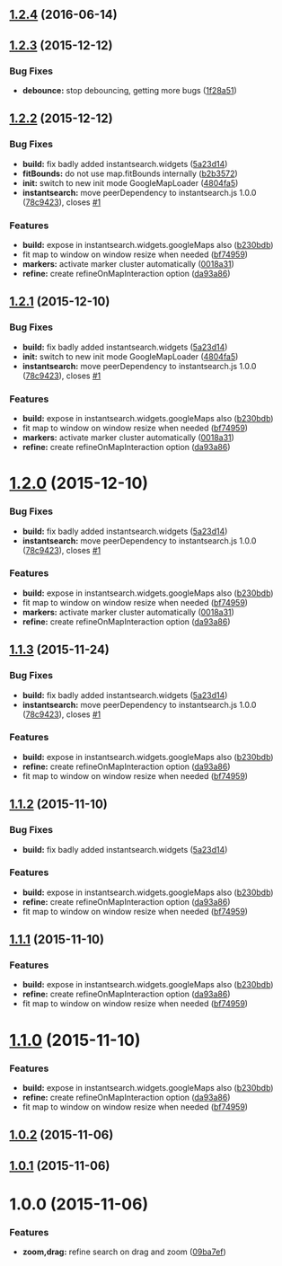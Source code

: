 <a name="1.2.4"></a>
## [1.2.4](https://github.com/instantsearch/instantsearch-googlemaps/compare/v1.2.3...v1.2.4) (2016-06-14)




<a name="1.2.3"></a>
## [1.2.3](https://github.com/instantsearch/instantsearch-googlemaps/compare/v2.2.2...v1.2.3) (2015-12-12)


### Bug Fixes

* **debounce:** stop debouncing, getting more bugs ([1f28a51](https://github.com/instantsearch/instantsearch-googlemaps/commit/1f28a51))



<a name="1.2.2"></a>
## [1.2.2](https://github.com/instantsearch/instantsearch-googlemaps/compare/1.0.0...v1.2.2) (2015-12-12)


### Bug Fixes

* **build:** fix badly added instantsearch.widgets ([5a23d14](https://github.com/instantsearch/instantsearch-googlemaps/commit/5a23d14))
* **fitBounds:** do not use map.fitBounds internally ([b2b3572](https://github.com/instantsearch/instantsearch-googlemaps/commit/b2b3572))
* **init:** switch to new init mode GoogleMapLoader ([4804fa5](https://github.com/instantsearch/instantsearch-googlemaps/commit/4804fa5))
* **instantsearch:** move peerDependency to instantsearch.js 1.0.0 ([78c9423](https://github.com/instantsearch/instantsearch-googlemaps/commit/78c9423)), closes [#1](https://github.com/instantsearch/instantsearch-googlemaps/issues/1)

### Features

* **build:** expose in instantsearch.widgets.googleMaps also ([b230bdb](https://github.com/instantsearch/instantsearch-googlemaps/commit/b230bdb))
* fit map to window on window resize when needed ([bf74959](https://github.com/instantsearch/instantsearch-googlemaps/commit/bf74959))
* **markers:** activate marker cluster automatically ([0018a31](https://github.com/instantsearch/instantsearch-googlemaps/commit/0018a31))
* **refine:** create refineOnMapInteraction option ([da93a86](https://github.com/instantsearch/instantsearch-googlemaps/commit/da93a86))



<a name="1.2.1"></a>
## [1.2.1](https://github.com/instantsearch/instantsearch-googlemaps/compare/1.0.0...v1.2.1) (2015-12-10)


### Bug Fixes

* **build:** fix badly added instantsearch.widgets ([5a23d14](https://github.com/instantsearch/instantsearch-googlemaps/commit/5a23d14))
* **init:** switch to new init mode GoogleMapLoader ([4804fa5](https://github.com/instantsearch/instantsearch-googlemaps/commit/4804fa5))
* **instantsearch:** move peerDependency to instantsearch.js 1.0.0 ([78c9423](https://github.com/instantsearch/instantsearch-googlemaps/commit/78c9423)), closes [#1](https://github.com/instantsearch/instantsearch-googlemaps/issues/1)

### Features

* **build:** expose in instantsearch.widgets.googleMaps also ([b230bdb](https://github.com/instantsearch/instantsearch-googlemaps/commit/b230bdb))
* fit map to window on window resize when needed ([bf74959](https://github.com/instantsearch/instantsearch-googlemaps/commit/bf74959))
* **markers:** activate marker cluster automatically ([0018a31](https://github.com/instantsearch/instantsearch-googlemaps/commit/0018a31))
* **refine:** create refineOnMapInteraction option ([da93a86](https://github.com/instantsearch/instantsearch-googlemaps/commit/da93a86))



<a name="1.2.0"></a>
# [1.2.0](https://github.com/instantsearch/instantsearch-googlemaps/compare/1.0.0...v1.2.0) (2015-12-10)


### Bug Fixes

* **build:** fix badly added instantsearch.widgets ([5a23d14](https://github.com/instantsearch/instantsearch-googlemaps/commit/5a23d14))
* **instantsearch:** move peerDependency to instantsearch.js 1.0.0 ([78c9423](https://github.com/instantsearch/instantsearch-googlemaps/commit/78c9423)), closes [#1](https://github.com/instantsearch/instantsearch-googlemaps/issues/1)

### Features

* **build:** expose in instantsearch.widgets.googleMaps also ([b230bdb](https://github.com/instantsearch/instantsearch-googlemaps/commit/b230bdb))
* fit map to window on window resize when needed ([bf74959](https://github.com/instantsearch/instantsearch-googlemaps/commit/bf74959))
* **markers:** activate marker cluster automatically ([0018a31](https://github.com/instantsearch/instantsearch-googlemaps/commit/0018a31))
* **refine:** create refineOnMapInteraction option ([da93a86](https://github.com/instantsearch/instantsearch-googlemaps/commit/da93a86))



<a name="1.1.3"></a>
## [1.1.3](https://github.com/instantsearch/instantsearch-googlemaps/compare/1.0.0...v1.1.3) (2015-11-24)


### Bug Fixes

* **build:** fix badly added instantsearch.widgets ([5a23d14](https://github.com/instantsearch/instantsearch-googlemaps/commit/5a23d14))
* **instantsearch:** move peerDependency to instantsearch.js 1.0.0 ([78c9423](https://github.com/instantsearch/instantsearch-googlemaps/commit/78c9423)), closes [#1](https://github.com/instantsearch/instantsearch-googlemaps/issues/1)

### Features

* **build:** expose in instantsearch.widgets.googleMaps also ([b230bdb](https://github.com/instantsearch/instantsearch-googlemaps/commit/b230bdb))
* **refine:** create refineOnMapInteraction option ([da93a86](https://github.com/instantsearch/instantsearch-googlemaps/commit/da93a86))
* fit map to window on window resize when needed ([bf74959](https://github.com/instantsearch/instantsearch-googlemaps/commit/bf74959))



<a name="1.1.2"></a>
## [1.1.2](https://github.com/instantsearch/instantsearch-googlemaps/compare/1.0.0...v1.1.2) (2015-11-10)


### Bug Fixes

* **build:** fix badly added instantsearch.widgets ([5a23d14](https://github.com/instantsearch/instantsearch-googlemaps/commit/5a23d14))

### Features

* **build:** expose in instantsearch.widgets.googleMaps also ([b230bdb](https://github.com/instantsearch/instantsearch-googlemaps/commit/b230bdb))
* **refine:** create refineOnMapInteraction option ([da93a86](https://github.com/instantsearch/instantsearch-googlemaps/commit/da93a86))
* fit map to window on window resize when needed ([bf74959](https://github.com/instantsearch/instantsearch-googlemaps/commit/bf74959))



<a name="1.1.1"></a>
## [1.1.1](https://github.com/instantsearch/instantsearch-googlemaps/compare/1.0.0...v1.1.1) (2015-11-10)


### Features

* **build:** expose in instantsearch.widgets.googleMaps also ([b230bdb](https://github.com/instantsearch/instantsearch-googlemaps/commit/b230bdb))
* **refine:** create refineOnMapInteraction option ([da93a86](https://github.com/instantsearch/instantsearch-googlemaps/commit/da93a86))
* fit map to window on window resize when needed ([bf74959](https://github.com/instantsearch/instantsearch-googlemaps/commit/bf74959))



<a name="1.1.0"></a>
# [1.1.0](https://github.com/instantsearch/instantsearch-googlemaps/compare/1.0.0...v1.1.0) (2015-11-10)


### Features

* **build:** expose in instantsearch.widgets.googleMaps also ([b230bdb](https://github.com/instantsearch/instantsearch-googlemaps/commit/b230bdb))
* **refine:** create refineOnMapInteraction option ([da93a86](https://github.com/instantsearch/instantsearch-googlemaps/commit/da93a86))
* fit map to window on window resize when needed ([bf74959](https://github.com/instantsearch/instantsearch-googlemaps/commit/bf74959))



<a name="1.0.2"></a>
## [1.0.2](https://github.com/instantsearch/instantsearch-googlemaps/compare/1.0.0...v1.0.2) (2015-11-06)




<a name="1.0.1"></a>
## [1.0.1](https://github.com/instantsearch/instantsearch-googlemaps/compare/1.0.0...v1.0.1) (2015-11-06)




<a name="1.0.0"></a>
# 1.0.0 (2015-11-06)


### Features

* **zoom,drag:** refine search on drag and zoom ([09ba7ef](https://github.com/instantsearch/instantsearch-googlemaps/commit/09ba7ef))



